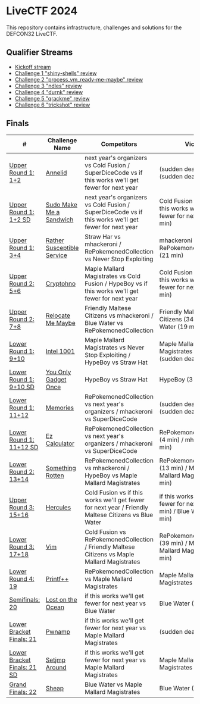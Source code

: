 # LiveCTF 2024

This repository contains infrastructure, challenges and solutions for the DEFCON32 LiveCTF.

## Qualifier Streams

- [Kickoff stream](https://www.youtube.com/live/1BBCUsQX3xg?si=nDqAgM1QT3w8WkGP)
- [Challenge 1 "shiny-shells" review](https://www.youtube.com/live/1yULJ7g21cw?si=AonY5pUfi8-ZLvM5)
- [Challenge 2 "process_vm_readv-me-maybe" review](https://www.youtube.com/live/z4Hhjvw-JEU?si=WN9EMnDCN-AaGHZb)
- [Challenge 3 "ndles" review](https://www.youtube.com/live/HE068odmZ4Y?si=gjpMF5Prc9oZf4dw)
- [Challenge 4 "durnk" review](https://www.youtube.com/live/HXqggPVIxQ4?si=9pCgVrMcUjr-9oGr)
- [Challenge 5 "qrackme" review](https://www.youtube.com/live/D1BYYO1EadQ?si=F1BXtGqz9esGP14b)
- [Challenge 6 "trickshot" review](https://www.youtube.com/live/xxZdCR6Rqr0?si=-MA1Dg-6maaTjV7J)

## Finals

| #                                                                  | Challenge Name                                                             | Competitors                                                                                          | Victor                                                                      |
|--------------------------------------------------------------------|----------------------------------------------------------------------------|------------------------------------------------------------------------------------------------------|-----------------------------------------------------------------------------|
| [Upper Round 1: 1+2](https://youtu.be/4Ndw2mALAC8?t=503)           | [Annelid](finals/challenges/annelid)                                       | next year's organizers vs Cold Fusion / SuperDiceCode vs if this works we'll get fewer for next year | (sudden death) / (sudden death)                                             |
| [Upper Round 1: 1+2 SD](https://youtu.be/4Ndw2mALAC8?t=4278)       | [Sudo Make Me a Sandwich](finals/challenges/sudo-make-me-a-sandwich)       | next year's organizers vs Cold Fusion / SuperDiceCode vs if this works we'll get fewer for next year | Cold Fusion (11 min) / if this works we'll get fewer for next year (11 min) |
| [Upper Round 1: 3+4](https://youtu.be/4Ndw2mALAC8?t=5989)          | [Rather Susceptible Service](finals/challenges/rather-susceptible-service) | Straw Har vs mhackeroni / RePokemonedCollection vs Never Stop Exploiting                             | mhackeroni (40 min) / RePokemonedCollection (21 min)                        |
| [Upper Round 2: 5+6](https://youtu.be/4Ndw2mALAC8?t=9505)          | [Cryptohno](finals/challenges/cryptohno)                                   | Maple Mallard Magistrates vs Cold Fusion / HypeBoy vs if this works we'll get fewer for next year    | Cold Fusion (9 min) / if this works we'll get fewer for next year (48 min)  |
| [Upper Round 2: 7+8](https://youtu.be/4Ndw2mALAC8?t=13859)         | [Relocate Me Maybe](finals/challenges/relocate-me-maybe)                   | Friendly Maltese Citizens vs mhackeroni / Blue Water vs RePokemonedCollection                        | Friendly Maltese Citizens (34 min) / Blue Water (19 min)                    |
| [Lower Round 1: 9+10](https://youtu.be/4Ndw2mALAC8?t=17742)        | [Intel 1001](finals/challenges/intel-1001)                                 | Maple Mallard Magistrates vs Never Stop Exploiting / HypeBoy vs Straw Hat                            | Maple Mallard Magistrates (forfeit) / (sudden death)                        |
| [Lower Round 1: 9+10 SD](https://youtu.be/4Ndw2mALAC8?t=20895)     | [You Only Gadget Once](finals/challenges/you-only-gadget-once)             | HypeBoy vs Straw Hat                                                                                 | HypeBoy (3 min)                                                             |
| [Lower Round 1: 11+12](https://youtu.be/4h-CHBaKhuI?t=556)         | [Memories](finals/challenges/memories)                                     | RePokemonedCollection vs next year's organizers / mhackeroni vs SuperDiceCode                        | (sudden death) / (sudden death)                                             |
| [Lower Round 1: 11+12 SD](https://youtu.be/4h-CHBaKhuI?t=3829)     | [Ez Calculator](finals/challenges/ez-calculator)                           | RePokemonedCollection vs next year's organizers / mhackeroni vs SuperDiceCode                        | RePokemonedCollection (4 min) / mhackeroni (1 min)                          |
| [Lower Round 2: 13+14](https://youtu.be/4h-CHBaKhuI?t=5071)        | [Something Rotten](finals/challenges/something-rotten)                     | RePokemonedCollection vs mhackeroni / HypeBoy vs Maple Mallard Magistrates                           | RePokemonedCollection (13 min) / Maple Mallard Magistrates (9 min)          |
| [Upper Round 3: 15+16](https://youtu.be/4h-CHBaKhuI?t=7462)        | [Hercules](finals/challenges/hercules)                                     | Cold Fusion vs if this works we'll get fewer for next year / Friendly Maltese Citizens vs Blue Water | if this works we'll get fewer for next year (29 min) / Blue Water (15 min)  |
| [Lower Round 3: 17+18](https://youtu.be/4h-CHBaKhuI?t=12946)       | [Vim](finals/challenges/vim)                                               | Cold Fusion vs RePokemonedCollection / Friendly Maltese Citizens vs Maple Mallard Magistrates        | RePokemonedCollection (39 min) / Maple Mallard Magistrates (32 min)         |
| [Lower Round 4: 19](https://youtu.be/4h-CHBaKhuI?t=16899)          | [Printf++](finals/challenges/printf-plus-plus)                             | RePokemonedCollection vs Maple Mallard Magistrates                                                   | Maple Mallard Magistrates (39 min)                                          |
| [Semifinals: 20](https://youtu.be/eU34hVPWbbw?t=886)               | [Lost on the Ocean](finals/challenges/lost-on-the-ocean)                   | if this works we'll get fewer for next year vs Blue Water                                            | Blue Water (43 min)                                                         |
| [Lower Bracket Finals: 21](https://youtu.be/eU34hVPWbbw?t=4417)    | [Pwnamp](finals/challenges/pwnamp)                                         | if this works we'll get fewer for next year vs Maple Mallard Magistrates                             | (sudden death)                                                              |
| [Lower Bracket Finals: 21 SD](https://youtu.be/eU34hVPWbbw?t=7587) | [Setjmp Around](finals/challenges/setjmp-around)                           | if this works we'll get fewer for next year vs Maple Mallard Magistrates                             | Maple Mallard Magistrates (7 min)                                           |
| [Grand Finals: 22](https://youtu.be/eU34hVPWbbw?t=8506)            | [Sheap](finals/challenges/sheap)                                           | Blue Water vs Maple Mallard Magistrates                                                              | Blue Water (15 min)                                                         |
